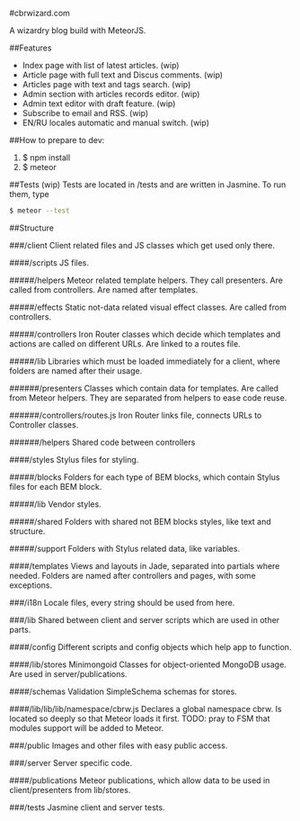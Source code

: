 #cbrwizard.com

A wizardry blog build with MeteorJS.

##Features
- Index page with list of latest articles. (wip)
- Article page with full text and Discus comments. (wip)
- Articles page with text and tags search. (wip)
- Admin section with articles records editor. (wip)
- Admin text editor with draft feature. (wip)
- Subscribe to email and RSS. (wip)
- EN/RU locales automatic and manual switch. (wip)

##How to prepare to dev:
1. $ npm install
1. $ meteor

##Tests (wip)
Tests are located in /tests and are written in Jasmine.
To run them, type

```bash
$ meteor --test
```

##Structure

###/client
Client related files and JS classes which get used only there.

####/scripts
JS files.

#####/helpers
Meteor related template helpers. They call presenters. Are called from controllers. Are named after templates.

#####/effects
Static not-data related visual effect classes. Are called from controllers.

#####/controllers
Iron Router classes which decide which templates and actions are called on different URLs. Are linked to a routes file.

#####/lib
Libraries which must be loaded immediately for a client, where folders are named after their usage.

######/presenters
Classes which contain data for templates. Are called from Meteor helpers. They are separated from helpers to ease code reuse.

######/controllers/routes.js
Iron Router links file, connects URLs to Controller classes.

######/helpers
Shared code between controllers


####/styles
Stylus files for styling.

#####/blocks
Folders for each type of BEM blocks, which contain Stylus files for each BEM block.

#####/lib
Vendor styles.

#####/shared
Folders with shared not BEM blocks styles, like text and structure.

#####/support
Folders with Stylus related data, like variables.


####/templates
Views and layouts in Jade, separated into partials where needed. Folders are named after controllers and pages, with some exceptions.



###/i18n
Locale files, every string should be used from here.


###/lib
Shared between client and server scripts which are used in other parts.

####/config
Different scripts and config objects which help app to function.

####/lib/stores
Minimongoid Classes for object-oriented MongoDB usage. Are used in server/publications.

####/schemas
Validation SimpleSchema schemas for stores.

####/lib/lib/lib/namespace/cbrw.js
Declares a global namespace cbrw. Is located so deeply so that Meteor loads it first. TODO: pray to FSM that modules support will be added to Meteor.


###/public
Images and other files with easy public access.


###/server
Server specific code.

####/publications
Meteor publications, which allow data to be used in client/presenters from lib/stores.


###/tests
Jasmine client and server tests.